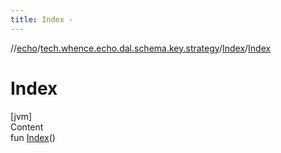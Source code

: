 ```yaml
---
title: Index -
---
```

//[echo](../../index.md)/[tech.whence.echo.dal.schema.key.strategy](../index.md)/[Index](index.md)/[Index](-index.md)



# Index  
[jvm]  
Content  
fun [Index](-index.md)()  



